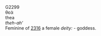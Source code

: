 <body>
  <p>G2299<br>  θεά  <br> thea  <br><i>theh-ah‘ </i><br>Feminine of <a href="g2316.htm">2316</a>  a female <i>deity:</i> - goddess.<br></p>
 </body>